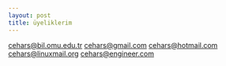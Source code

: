 ```yaml
---
layout: post
title: üyeliklerim
---
```


<a href="mailto:cehars@bil.omu.edu.tr">cehars@bil.omu.edu.tr</a> 
<a href="mailto:cehars@bil.omu.edu.tr">cehars@gmail.com</a> 
<a href="mailto:cehars@bil.omu.edu.tr">cehars@hotmail.com</a> 
<a href="mailto:cehars@bil.omu.edu.tr">cehars@linuxmail.org</a> 
<a href="mailto:cehars@bil.omu.edu.tr">cehars@engineer.com</a> 
